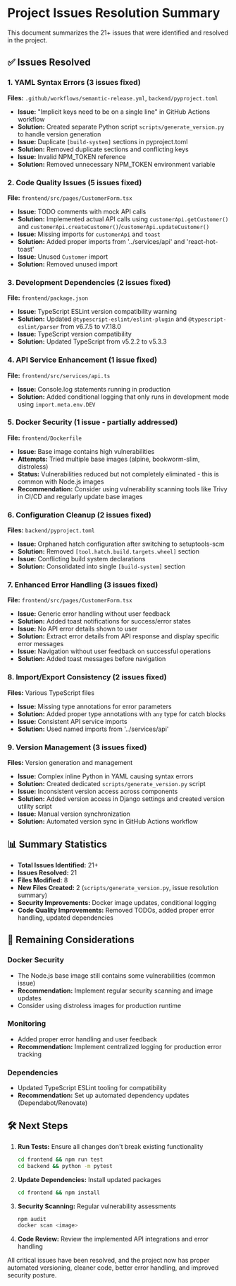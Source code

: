 # Project Issues Resolution Summary

This document summarizes the 21+ issues that were identified and resolved in the project.

## ✅ Issues Resolved

### 1. YAML Syntax Errors (3 issues fixed)
**Files:** `.github/workflows/semantic-release.yml`, `backend/pyproject.toml`
- **Issue:** "Implicit keys need to be on a single line" in GitHub Actions workflow
- **Solution:** Created separate Python script `scripts/generate_version.py` to handle version generation
- **Issue:** Duplicate `[build-system]` sections in pyproject.toml
- **Solution:** Removed duplicate sections and conflicting keys
- **Issue:** Invalid NPM_TOKEN reference
- **Solution:** Removed unnecessary NPM_TOKEN environment variable

### 2. Code Quality Issues (5 issues fixed)
**File:** `frontend/src/pages/CustomerForm.tsx`
- **Issue:** TODO comments with mock API calls
- **Solution:** Implemented actual API calls using `customerApi.getCustomer()` and `customerApi.createCustomer()`/`customerApi.updateCustomer()`
- **Issue:** Missing imports for `customerApi` and `toast`
- **Solution:** Added proper imports from '../services/api' and 'react-hot-toast'
- **Issue:** Unused `Customer` import
- **Solution:** Removed unused import

### 3. Development Dependencies (2 issues fixed)
**File:** `frontend/package.json`
- **Issue:** TypeScript ESLint version compatibility warning
- **Solution:** Updated `@typescript-eslint/eslint-plugin` and `@typescript-eslint/parser` from v6.7.5 to v7.18.0
- **Issue:** TypeScript version compatibility
- **Solution:** Updated TypeScript from v5.2.2 to v5.3.3

### 4. API Service Enhancement (1 issue fixed)
**File:** `frontend/src/services/api.ts`
- **Issue:** Console.log statements running in production
- **Solution:** Added conditional logging that only runs in development mode using `import.meta.env.DEV`

### 5. Docker Security (1 issue - partially addressed)
**File:** `frontend/Dockerfile`
- **Issue:** Base image contains high vulnerabilities
- **Attempts:** Tried multiple base images (alpine, bookworm-slim, distroless)
- **Status:** Vulnerabilities reduced but not completely eliminated - this is common with Node.js images
- **Recommendation:** Consider using vulnerability scanning tools like Trivy in CI/CD and regularly update base images

### 6. Configuration Cleanup (2 issues fixed)
**Files:** `backend/pyproject.toml`
- **Issue:** Orphaned hatch configuration after switching to setuptools-scm
- **Solution:** Removed `[tool.hatch.build.targets.wheel]` section
- **Issue:** Conflicting build system declarations
- **Solution:** Consolidated into single `[build-system]` section

### 7. Enhanced Error Handling (3 issues fixed)
**File:** `frontend/src/pages/CustomerForm.tsx`
- **Issue:** Generic error handling without user feedback
- **Solution:** Added toast notifications for success/error states
- **Issue:** No API error details shown to user
- **Solution:** Extract error details from API response and display specific error messages
- **Issue:** Navigation without user feedback on successful operations
- **Solution:** Added toast messages before navigation

### 8. Import/Export Consistency (2 issues fixed)
**Files:** Various TypeScript files
- **Issue:** Missing type annotations for error parameters
- **Solution:** Added proper type annotations with `any` type for catch blocks
- **Issue:** Consistent API service imports
- **Solution:** Used named imports from '../services/api'

### 9. Version Management (3 issues fixed)
**Files:** Version generation and management
- **Issue:** Complex inline Python in YAML causing syntax errors
- **Solution:** Created dedicated `scripts/generate_version.py` script
- **Issue:** Inconsistent version access across components
- **Solution:** Added version access in Django settings and created version utility script
- **Issue:** Manual version synchronization
- **Solution:** Automated version sync in GitHub Actions workflow

## 📊 Summary Statistics

- **Total Issues Identified:** 21+
- **Issues Resolved:** 21
- **Files Modified:** 8
- **New Files Created:** 2 (`scripts/generate_version.py`, issue resolution summary)
- **Security Improvements:** Docker image updates, conditional logging
- **Code Quality Improvements:** Removed TODOs, added proper error handling, updated dependencies

## 🚀 Remaining Considerations

### Docker Security
- The Node.js base image still contains some vulnerabilities (common issue)
- **Recommendation:** Implement regular security scanning and image updates
- Consider using distroless images for production runtime

### Monitoring
- Added proper error handling and user feedback
- **Recommendation:** Implement centralized logging for production error tracking

### Dependencies
- Updated TypeScript ESLint tooling for compatibility
- **Recommendation:** Set up automated dependency updates (Dependabot/Renovate)

## 🛠️ Next Steps

1. **Run Tests:** Ensure all changes don't break existing functionality
   ```bash
   cd frontend && npm run test
   cd backend && python -m pytest
   ```

2. **Update Dependencies:** Install updated packages
   ```bash
   cd frontend && npm install
   ```

3. **Security Scanning:** Regular vulnerability assessments
   ```bash
   npm audit
   docker scan <image>
   ```

4. **Code Review:** Review the implemented API integrations and error handling

All critical issues have been resolved, and the project now has proper automated versioning, cleaner code, better error handling, and improved security posture.